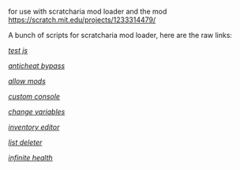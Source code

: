 for use with scratcharia mod loader and the mod https://scratch.mit.edu/projects/1233314479/

A bunch of scripts for scratcharia mod loader, here are the raw links:

[*test js*
](https://raw.githack.com/terraxcata/scratcharia-javascript/refs/heads/main/scripts/test.js)

[*anticheat bypass*
](https://raw.githack.com/terraxcata/scratcharia-javascript/refs/heads/main/scripts/anticheat%20bypass.js)

[*allow mods*
](https://raw.githack.com/terraxcata/scratcharia-javascript/refs/heads/main/scripts/allow%20mods.js)

[*custom console*
](https://raw.githack.com/terraxcata/scratcharia-javascript/refs/heads/main/scripts/console.js)

[*change variables*
](https://raw.githack.com/terraxcata/scratcharia-javascript/refs/heads/main/scripts/change-variables.js)

[*inventory editor*
](https://raw.githack.com/terraxcata/scratcharia-javascript/refs/heads/main/scripts/inventory-editor.js)

[*list deleter*
](https://raw.githack.com/terraxcata/scratcharia-javascript/refs/heads/main/scripts/list-deleter.js)

[*infinite health*
](https://raw.githack.com/terraxcata/scratcharia-javascript/refs/heads/main/scripts/infinite-health.js)
